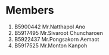 Members
=======
  
  1. B5900442 Mr.Natthapol	Ano
  2. B5917495 Mr.Sivaroot	Chuncharoen
  3. B5922437 Mr.Pongsakorn	Aemaot
  4. B5917525 Mr.Monton		Kanpoh
